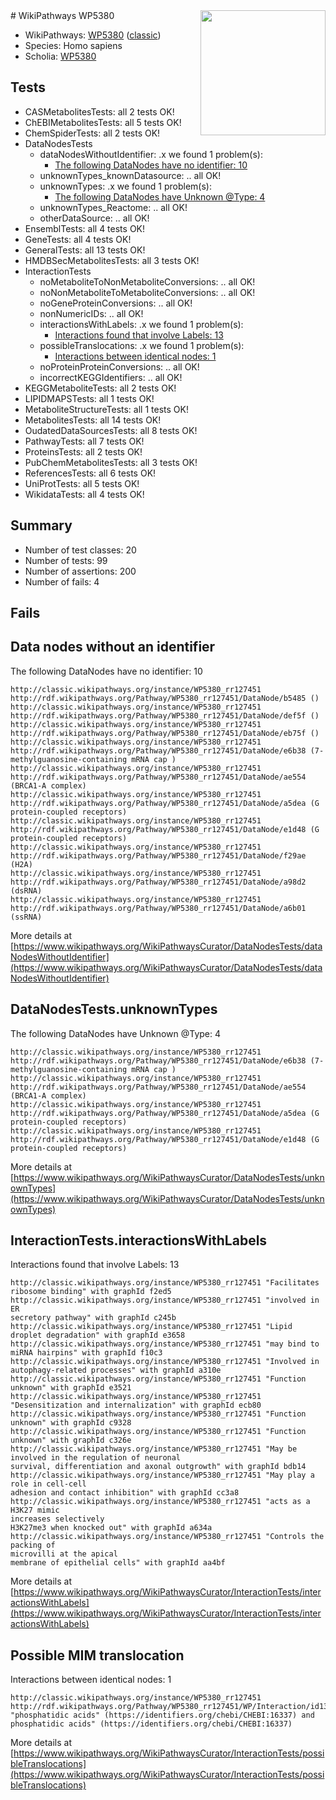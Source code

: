 <img style="float: right; width: 200px" src="https://upload.wikimedia.org/wikipedia/commons/thumb/8/83/Wplogo_with_text_500.png/640px-Wplogo_with_text_500.png" />
# WikiPathways WP5380

* WikiPathways: [WP5380](https://wikipathways.org/pathways/WP5380) ([classic](https://classic.wikipathways.org/instance/WP5380))
* Species: Homo sapiens
* Scholia: [WP5380](https://scholia.toolforge.org/wikipathways/WP5380)
## Tests
* CASMetabolitesTests: all 2 tests OK!
* ChEBIMetabolitesTests: all 5 tests OK!
* ChemSpiderTests: all 2 tests OK!
* DataNodesTests
    * dataNodesWithoutIdentifier: .x we found 1 problem(s):
        * [The following DataNodes have no identifier: 10](#8792c490)
    * unknownTypes_knownDatasource: .. all OK!
    * unknownTypes: .x we found 1 problem(s):
        * [The following DataNodes have Unknown @Type: 4](#839973e2)
    * unknownTypes_Reactome: .. all OK!
    * otherDataSource: .. all OK!
* EnsemblTests: all 4 tests OK!
* GeneTests: all 4 tests OK!
* GeneralTests: all 13 tests OK!
* HMDBSecMetabolitesTests: all 3 tests OK!
* InteractionTests
    * noMetaboliteToNonMetaboliteConversions: .. all OK!
    * noNonMetaboliteToMetaboliteConversions: .. all OK!
    * noGeneProteinConversions: .. all OK!
    * nonNumericIDs: .. all OK!
    * interactionsWithLabels: .x we found 1 problem(s):
        * [Interactions found that involve Labels: 13](#fe97a8bb)
    * possibleTranslocations: .x we found 1 problem(s):
        * [Interactions between identical nodes: 1](#1c118206)
    * noProteinProteinConversions: .. all OK!
    * incorrectKEGGIdentifiers: .. all OK!
* KEGGMetaboliteTests: all 2 tests OK!
* LIPIDMAPSTests: all 1 tests OK!
* MetaboliteStructureTests: all 1 tests OK!
* MetabolitesTests: all 14 tests OK!
* OudatedDataSourcesTests: all 8 tests OK!
* PathwayTests: all 7 tests OK!
* ProteinsTests: all 2 tests OK!
* PubChemMetabolitesTests: all 3 tests OK!
* ReferencesTests: all 6 tests OK!
* UniProtTests: all 5 tests OK!
* WikidataTests: all 4 tests OK!


## Summary

* Number of test classes: 20
* Number of tests: 99
* Number of assertions: 200
* Number of fails: 4

## Fails

<a name="8792c490" />

## Data nodes without an identifier

The following DataNodes have no identifier: 10
```
http://classic.wikipathways.org/instance/WP5380_rr127451 http://rdf.wikipathways.org/Pathway/WP5380_rr127451/DataNode/b5485 ()
http://classic.wikipathways.org/instance/WP5380_rr127451 http://rdf.wikipathways.org/Pathway/WP5380_rr127451/DataNode/def5f ()
http://classic.wikipathways.org/instance/WP5380_rr127451 http://rdf.wikipathways.org/Pathway/WP5380_rr127451/DataNode/eb75f ()
http://classic.wikipathways.org/instance/WP5380_rr127451 http://rdf.wikipathways.org/Pathway/WP5380_rr127451/DataNode/e6b38 (7-methylguanosine-containing mRNA cap )
http://classic.wikipathways.org/instance/WP5380_rr127451 http://rdf.wikipathways.org/Pathway/WP5380_rr127451/DataNode/ae554 (BRCA1-A complex)
http://classic.wikipathways.org/instance/WP5380_rr127451 http://rdf.wikipathways.org/Pathway/WP5380_rr127451/DataNode/a5dea (G protein-coupled receptors)
http://classic.wikipathways.org/instance/WP5380_rr127451 http://rdf.wikipathways.org/Pathway/WP5380_rr127451/DataNode/e1d48 (G protein-coupled receptors)
http://classic.wikipathways.org/instance/WP5380_rr127451 http://rdf.wikipathways.org/Pathway/WP5380_rr127451/DataNode/f29ae (H2A)
http://classic.wikipathways.org/instance/WP5380_rr127451 http://rdf.wikipathways.org/Pathway/WP5380_rr127451/DataNode/a98d2 (dsRNA)
http://classic.wikipathways.org/instance/WP5380_rr127451 http://rdf.wikipathways.org/Pathway/WP5380_rr127451/DataNode/a6b01 (ssRNA)
```

More details at [https://www.wikipathways.org/WikiPathwaysCurator/DataNodesTests/dataNodesWithoutIdentifier](https://www.wikipathways.org/WikiPathwaysCurator/DataNodesTests/dataNodesWithoutIdentifier)

<a name="839973e2" />

## DataNodesTests.unknownTypes

The following DataNodes have Unknown @Type: 4
```
http://classic.wikipathways.org/instance/WP5380_rr127451 http://rdf.wikipathways.org/Pathway/WP5380_rr127451/DataNode/e6b38 (7-methylguanosine-containing mRNA cap )
http://classic.wikipathways.org/instance/WP5380_rr127451 http://rdf.wikipathways.org/Pathway/WP5380_rr127451/DataNode/ae554 (BRCA1-A complex)
http://classic.wikipathways.org/instance/WP5380_rr127451 http://rdf.wikipathways.org/Pathway/WP5380_rr127451/DataNode/a5dea (G protein-coupled receptors)
http://classic.wikipathways.org/instance/WP5380_rr127451 http://rdf.wikipathways.org/Pathway/WP5380_rr127451/DataNode/e1d48 (G protein-coupled receptors)
```

More details at [https://www.wikipathways.org/WikiPathwaysCurator/DataNodesTests/unknownTypes](https://www.wikipathways.org/WikiPathwaysCurator/DataNodesTests/unknownTypes)

<a name="fe97a8bb" />

## InteractionTests.interactionsWithLabels

Interactions found that involve Labels: 13
```
http://classic.wikipathways.org/instance/WP5380_rr127451 "Facilitates ribosome binding" with graphId f2ed5
http://classic.wikipathways.org/instance/WP5380_rr127451 "involved in ER 
secretory pathway" with graphId c245b
http://classic.wikipathways.org/instance/WP5380_rr127451 "Lipid droplet degradation" with graphId e3658
http://classic.wikipathways.org/instance/WP5380_rr127451 "may bind to 
miRNA hairpins" with graphId f10c3
http://classic.wikipathways.org/instance/WP5380_rr127451 "Involved in 
autophagy-related processes" with graphId a310e
http://classic.wikipathways.org/instance/WP5380_rr127451 "Function unknown" with graphId e3521
http://classic.wikipathways.org/instance/WP5380_rr127451 "Desensitization and internalization" with graphId ecb80
http://classic.wikipathways.org/instance/WP5380_rr127451 "Function unknown" with graphId c9328
http://classic.wikipathways.org/instance/WP5380_rr127451 "Function unknown" with graphId c326e
http://classic.wikipathways.org/instance/WP5380_rr127451 "May be involved in the regulation of neuronal
survival, differentiation and axonal outgrowth" with graphId bdb14
http://classic.wikipathways.org/instance/WP5380_rr127451 "May play a role in cell-cell 
adhesion and contact inhibition" with graphId cc3a8
http://classic.wikipathways.org/instance/WP5380_rr127451 "acts as a H3K27 mimic
increases selectively 
H3K27me3 when knocked out" with graphId a634a
http://classic.wikipathways.org/instance/WP5380_rr127451 "Controls the packing of 
microvilli at the apical 
membrane of epithelial cells" with graphId aa4bf
```

More details at [https://www.wikipathways.org/WikiPathwaysCurator/InteractionTests/interactionsWithLabels](https://www.wikipathways.org/WikiPathwaysCurator/InteractionTests/interactionsWithLabels)

<a name="1c118206" />

## Possible MIM translocation

Interactions between identical nodes: 1
```
http://classic.wikipathways.org/instance/WP5380_rr127451 http://rdf.wikipathways.org/Pathway/WP5380_rr127451/WP/Interaction/id1370f857 "phosphatidic acids" (https://identifiers.org/chebi/CHEBI:16337) and 
phosphatidic acids" (https://identifiers.org/chebi/CHEBI:16337)
```

More details at [https://www.wikipathways.org/WikiPathwaysCurator/InteractionTests/possibleTranslocations](https://www.wikipathways.org/WikiPathwaysCurator/InteractionTests/possibleTranslocations)

